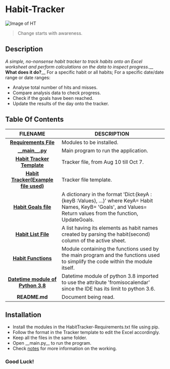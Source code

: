 # **Habit-Tracker**

![Image of HT](https://media.giphy.com/media/Zr9FfobRExF6FuRsJr/giphy.gif)    

> Change starts with awareness.
  
## Description
 _A simple, no-nonsense habit tracker to track habits onto an Excel worksheet and perform calculations on the data to inspect progress.___
 **What does it do?**__
 For a specific habit or all habits; For a specific date/date range or date ranges:
  * Analyse total number of hits and misses.
  * Compare analysis data to check progress.
  * Check if the goals have been reached.
  * Update the results of the day onto the tracker.
  
## Table Of Contents
 FILENAME | DESCRIPTION 
  :---:|--- 
[__Requirements File__](docs/HabitTracker-Requirements.txt)| Modules to be installed.
[\_\___main\_\_.py__](__main__.py)| Main program to run the application.
[__Habit Tracker Template__](docs/Habit%20Tracker-10_7.xlsx)| Tracker file, from Aug 10 till Oct 7.
[__Habit Tracker\(Example file used\)__](docs/Habit%20Tracker-Template.xlsx)| Tracker file template.
[__Habit Goals file__](src/HabitGoalsFile.py)| A dictionary in the format 'Dict:{keyA :{keyB :Values}, ...}' where KeyA= Habit Names, KeyB= 'Goals', and Values= Return values from the function, UpdateGoals. 
[__Habit List File__](src/HabitListFile.py)| A list having its elements as habit names created by parsing the habit(second) column of the active sheet. 
[__Habit Functions__](src/HabitTrackerMainFunctions.py)| Module containing the functions used by the main program and the functions used to simplify the code within the module itself. 
[__Datetime module of Python 3.8__](src/Datetime38.py)| Datetime module of python 3.8 imported to use the attribute 'fromisocalendar' since the IDE has its limit to python 3.6.
 __README.md__ | Document being read.

## Installation
* Install the modules in the HabitTracker-Requirements.txt file using pip.
* Follow the format in the Tracker template to edit the Excel accordingly.
* Keep all the files in the same folder. 
* Open \_\_main.py\_\_ to run the program. 
* Check [notes](docs/Notes.md) for more information on the working. 

### Good Luck!
